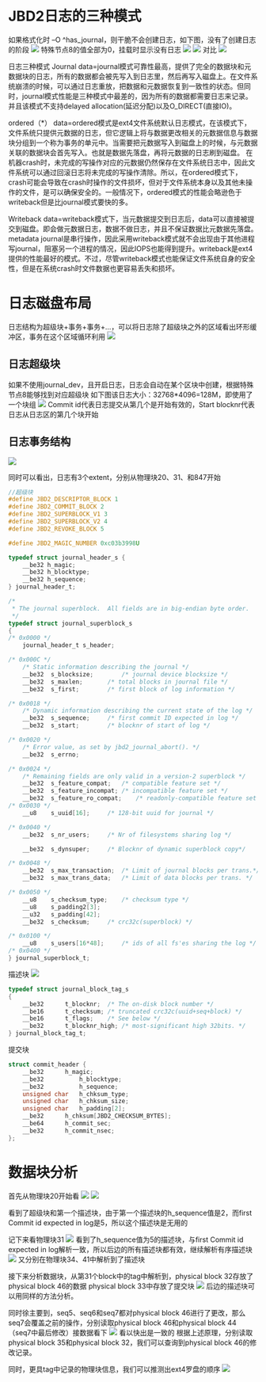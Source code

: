# JBD2日志的三种模式
如果格式化时 –O ^has_journal，则干脆不会创建日志，如下图，没有了创建日志的阶段
![](./image/22.png)
特殊节点8的值全部为0，挂载时显示没有日志
![](./image/23.png)
![](./image/24.png)
对比
![](./image/25.png)

日志三种模式
Journal
data=journal模式可靠性最高，提供了完全的数据块和元数据块的日志，所有的数据都会被先写入到日志里，然后再写入磁盘上。在文件系统崩溃的时候，可以通过日志重放，把数据和元数据恢复到一致性的状态。但同时，journal模式性能是三种模式中最差的，因为所有的数据都需要日志来记录。并且该模式不支持delayed allocation(延迟分配)以及O_DIRECT(直接IO)。

ordered（*）
data=ordered模式是ext4文件系统默认日志模式，在该模式下，文件系统只提供元数据的日志，但它逻辑上将与数据更改相关的元数据信息与数据块分组到一个称为事务的单元中。当需要把元数据写入到磁盘上的时候，与元数据关联的数据块会首先写入。也就是数据先落盘，再将元数据的日志刷到磁盘。 在机器crash时，未完成的写操作对应的元数据仍然保存在文件系统日志中，因此文件系统可以通过回滚日志将未完成的写操作清除。所以，在ordered模式下，crash可能会导致在crash时操作的文件损坏，但对于文件系统本身以及其他未操作的文件，是可以确保安全的。一般情况下，ordered模式的性能会略逊色于writeback但是比journal模式要快的多。

Writeback
data=writeback模式下，当元数据提交到日志后，data可以直接被提交到磁盘。即会做元数据日志，数据不做日志，并且不保证数据比元数据先落盘。metadata journal是串行操作，因此采用writeback模式就不会出现由于其他进程写journal，阻塞另一个进程的情况，因此IOPS也能得到提升。writeback是ext4提供的性能最好的模式。不过，尽管writeback模式也能保证文件系统自身的安全性，但是在系统crash时文件数据也更容易丢失和损坏。

# 日志磁盘布局
日志结构为超级块+事务+事务+…，可以将日志除了超级块之外的区域看出环形缓冲区，事务在这个区域循环利用
![](./image/26.png)

## 日志超级块
如果不使用journal_dev，且开启日志，日志会自动在某个区块中创建，根据特殊节点8能够找到对应超级块
如下图该日志大小：32768*4096=128M，即使用了一个块组
![](./image/27.png)
Commit id代表日志提交从第几个是开始有效的，Start blocknr代表日志从日志区的第几个块开始


## 日志事务结构

![](./image/28.png)

同时可以看出，日志有3个extent，分别从物理块20、31、和847开始
```c
//超级块
#define JBD2_DESCRIPTOR_BLOCK 1
#define JBD2_COMMIT_BLOCK 2
#define JBD2_SUPERBLOCK_V1 3
#define JBD2_SUPERBLOCK_V2 4
#define JBD2_REVOKE_BLOCK 5

#define JBD2_MAGIC_NUMBER 0xc03b3998U

typedef struct journal_header_s {
    __be32 h_magic;
    __be32 h_blocktype;
    __be32 h_sequence;
} journal_header_t;

/*
 * The journal superblock.  All fields are in big-endian byte order.
 */
typedef struct journal_superblock_s
{
/* 0x0000 */
	journal_header_t s_header;

/* 0x000C */
	/* Static information describing the journal */
	__be32	s_blocksize;		/* journal device blocksize */
	__be32	s_maxlen;		/* total blocks in journal file */
	__be32	s_first;		/* first block of log information */

/* 0x0018 */
	/* Dynamic information describing the current state of the log */
	__be32	s_sequence;		/* first commit ID expected in log */
	__be32	s_start;		/* blocknr of start of log */

/* 0x0020 */
	/* Error value, as set by jbd2_journal_abort(). */
	__be32	s_errno;

/* 0x0024 */
	/* Remaining fields are only valid in a version-2 superblock */
	__be32	s_feature_compat;	/* compatible feature set */
	__be32	s_feature_incompat;	/* incompatible feature set */
	__be32	s_feature_ro_compat;	/* readonly-compatible feature set */
/* 0x0030 */
	__u8	s_uuid[16];		/* 128-bit uuid for journal */

/* 0x0040 */
	__be32	s_nr_users;		/* Nr of filesystems sharing log */

	__be32	s_dynsuper;		/* Blocknr of dynamic superblock copy*/

/* 0x0048 */
	__be32	s_max_transaction;	/* Limit of journal blocks per trans.*/
	__be32	s_max_trans_data;	/* Limit of data blocks per trans. */

/* 0x0050 */
	__u8	s_checksum_type;	/* checksum type */
	__u8	s_padding2[3];
	__u32	s_padding[42];
	__be32	s_checksum;		/* crc32c(superblock) */

/* 0x0100 */
	__u8	s_users[16*48];		/* ids of all fs'es sharing the log */
/* 0x0400 */
} journal_superblock_t;

```

描述块
![](./image/29.png)
```c
typedef struct journal_block_tag_s
{
	__be32		t_blocknr;	/* The on-disk block number */
	__be16		t_checksum;	/* truncated crc32c(uuid+seq+block) */
	__be16		t_flags;	/* See below */
	__be32		t_blocknr_high; /* most-significant high 32bits. */
} journal_block_tag_t;


```

提交块
```c
struct commit_header {
	__be32		h_magic;
	__be32          h_blocktype;
	__be32          h_sequence;
	unsigned char   h_chksum_type;
	unsigned char   h_chksum_size;
	unsigned char 	h_padding[2];
	__be32 		h_chksum[JBD2_CHECKSUM_BYTES];
	__be64		h_commit_sec;
	__be32		h_commit_nsec;
};

```

# 数据块分析

首先从物理块20开始看
![](./image/30.png)
![](./image/31.png)

看到了超级块和第一个描述块，由于第一个描述块的h_sequence值是2，而first Commit id expected in log是5，所以这个描述块是无用的

记下来看物理块31
![](./image/32.png)
看到了h_sequence值为5的描述块，与first Commit id expected in log解析一致，所以后边的所有描述块都有效，继续解析有序描述块
![](./image/33.png)
又分别在物理块34、41中解析到了描述块

接下来分析数据块，从第31个block中的tag中解析到，physical block 32存放了 physical block 46的数据 physical block 33中存放了提交块
![](./image/34.png)
后边的描述块可以用同样的方法分析。

同时徐主要到，seq5、seq6和seq7都对physical block 46进行了更改，那么seq7会覆盖之前的操作，分别读取physical block 46和physical block 44（seq7中最后修改）接数据看下
![](./image/35.png)
看以快出是一致的
根据上述原理，分别读取physical block 35和physical block 32，我们可以查询到physical block 46的修改记录。

同时，更具tag中记录的物理块信息，我们可以推测出ext4罗盘的顺序
![](./image/36.png)